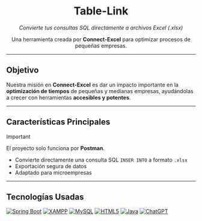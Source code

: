 <h1 align="center">Table-Link</h1>
<p align="center"><em>Convierte tus consultas SQL directamente a archivos Excel (.xlsx)</em></p>
<p align="center">Una herramienta creada por <strong>Connect-Excel</strong> para optimizar procesos de pequeñas empresas.</p>

---

## Objetivo

Nuestra misión en **Connect-Excel** es dar un impacto importante en la **optimización de tiempos** de pequeñas y medianas empresas, ayudándolas a crecer con herramientas **accesibles y potentes**.

---

## Características Principales

> [!IMPORTANT]
> El proyecto solo funciona por **Postman**.

- Convierte directamente una consulta SQL `INSER INTO` a formato `.xlsx`
- Exportación segura de datos
- Adaptado para microempresas

---

## Tecnologías Usadas

[![Spring Boot](https://img.shields.io/badge/Spring_Boot-6DB33F?style=flat-badge&logo=springboot&logoColor=white)](#)
[![XAMPP](https://img.shields.io/badge/XAMPP-FB7A24?style=flat-badge&logo=xampp&logoColor=white)](#)
[![MySQL](https://img.shields.io/badge/MySQL-4479A1?style=flat-badge&logo=mysql&logoColor=white)](#)
[![HTML5](https://img.shields.io/badge/HTML5-E34F26?style=flat-badge&logo=html5&logoColor=white)](#)
[![Java](https://img.shields.io/badge/Java-ED8B00?style=flat&logo=openjdk&logoColor=white)](#)
[![ChatGPT](https://img.shields.io/badge/ChatGPT-74aa9c?logo=openai&logoColor=white)](#)



